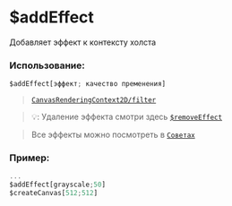 # $addEffect
Добавляет эффект к контексту холста

### Использование:
```js
$addEffect[эффект; качество пременения]
```
> [`CanvasRenderingContext2D/filter`](https://developer.mozilla.org/en-US/docs/Web/API/CanvasRenderingContext2D/filter)

> 💡: Удаление эффекта смотри здесь [`$removeEffect`](functions/$removeEffect.md)

> Все эффекты можно посмотреть в [`Советах`](https://weredokgang.github.io/easy-api-docs-ru/#/tips)
### Пример:
```js
...
$addEffect[grayscale;50]
$createCanvas[512;512]
```
